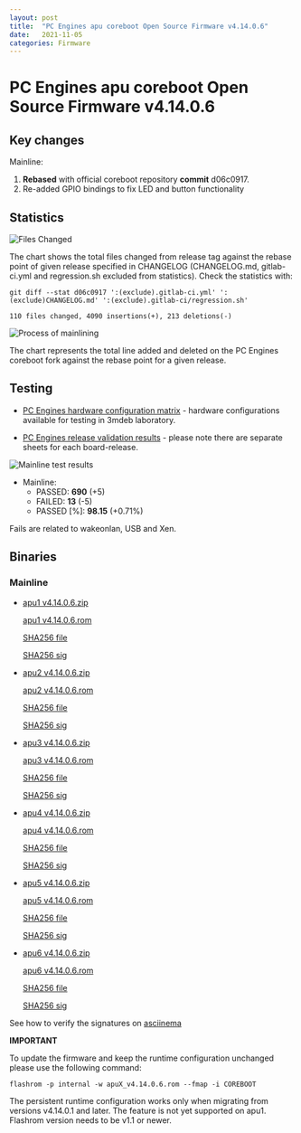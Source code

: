 ```yaml
---
layout: post
title:  "PC Engines apu coreboot Open Source Firmware v4.14.0.6"
date:   2021-11-05
categories: Firmware
---
```


# PC Engines apu coreboot Open Source Firmware v4.14.0.6

## Key changes

Mainline:

1. **Rebased** with official coreboot repository **commit** d06c0917.
1. Re-added GPIO bindings to fix LED and button functionality

## Statistics

![Files Changed](https://cloud.3mdeb.com/index.php/s/GSoJRYgWmoirdMZ/preview)

The chart shows the total files changed from release tag against the rebase
point of given release specified in CHANGELOG (CHANGELOG.md, gitlab-ci.yml
and regression.sh excluded from statistics). Check the statistics with:

```
git diff --stat d06c0917 ':(exclude).gitlab-ci.yml' ':(exclude)CHANGELOG.md' ':(exclude).gitlab-ci/regression.sh'
```

`110 files changed, 4090 insertions(+), 213 deletions(-)`

![Process of mainlining](https://cloud.3mdeb.com/index.php/s/PEkNTRwskfHzLjD/preview)

The chart represents the total line added and deleted on the PC Engines
coreboot fork against the rebase point for a given release.

## Testing

* [PC Engines hardware configuration matrix](https://cloud.3mdeb.com/index.php/s/4n9rT4yMsKezHsR/preview) -
  hardware configurations available for testing in 3mdeb laboratory.

* [PC Engines release validation results](https://docs.google.com/spreadsheets/d/1_uRhVo9eYeZONnelymonYp444zYHT_Q_qmJEJ8_XqJc/edit#gid=0) -
  please note there are separate sheets for each board-release.

![Mainline test results](https://cloud.3mdeb.com/index.php/s/FFXzSmqan55aB5X/preview)

* Mainline:
  * PASSED: **690** (+5)
  * FAILED: **13** (-5)
  * PASSED [%]: **98.15** (+0.71%)

Fails are related to wakeonlan, USB and Xen.

## Binaries

### Mainline

* [apu1 v4.14.0.6.zip](https://3mdeb.com/open-source-firmware/pcengines/apu1/apu1_v4.14.0.6.zip)

  [apu1 v4.14.0.6.rom](https://3mdeb.com/open-source-firmware/pcengines/apu1/apu1_v4.14.0.6.rom)

  [SHA256 file](https://3mdeb.com/open-source-firmware/pcengines/apu1/apu1_v4.14.0.6.SHA256)

  [SHA256 sig](https://3mdeb.com/open-source-firmware/pcengines/apu1/apu1_v4.14.0.6.SHA256.sig)

* [apu2 v4.14.0.6.zip](https://3mdeb.com/open-source-firmware/pcengines/apu2/apu2_v4.14.0.6.zip)

  [apu2 v4.14.0.6.rom](https://3mdeb.com/open-source-firmware/pcengines/apu2/apu2_v4.14.0.6.rom)

  [SHA256 file](https://3mdeb.com/open-source-firmware/pcengines/apu2/apu2_v4.14.0.6.SHA256)

  [SHA256 sig](https://3mdeb.com/open-source-firmware/pcengines/apu2/apu2_v4.14.0.6.SHA256.sig)

* [apu3 v4.14.0.6.zip](https://3mdeb.com/open-source-firmware/pcengines/apu3/apu3_v4.14.0.6.zip)

  [apu3 v4.14.0.6.rom](https://3mdeb.com/open-source-firmware/pcengines/apu3/apu3_v4.14.0.6.rom)

  [SHA256 file](https://3mdeb.com/open-source-firmware/pcengines/apu3/apu3_v4.14.0.6.SHA256)

  [SHA256 sig](https://3mdeb.com/open-source-firmware/pcengines/apu3/apu3_v4.14.0.6.SHA256.sig)

* [apu4 v4.14.0.6.zip](https://3mdeb.com/open-source-firmware/pcengines/apu4/apu4_v4.14.0.6.zip)

  [apu4 v4.14.0.6.rom](https://3mdeb.com/open-source-firmware/pcengines/apu4/apu4_v4.14.0.6.rom)

  [SHA256 file](https://3mdeb.com/open-source-firmware/pcengines/apu4/apu4_v4.14.0.6.SHA256)

  [SHA256 sig](https://3mdeb.com/open-source-firmware/pcengines/apu4/apu4_v4.14.0.6.SHA256.sig)

* [apu5 v4.14.0.6.zip](https://3mdeb.com/open-source-firmware/pcengines/apu5/apu5_v4.14.0.6.zip)

  [apu5 v4.14.0.6.rom](https://3mdeb.com/open-source-firmware/pcengines/apu5/apu5_v4.14.0.6.rom)

  [SHA256 file](https://3mdeb.com/open-source-firmware/pcengines/apu5/apu5_v4.14.0.6.SHA256)

  [SHA256 sig](https://3mdeb.com/open-source-firmware/pcengines/apu5/apu5_v4.14.0.6.SHA256.sig)

* [apu6 v4.14.0.6.zip](https://3mdeb.com/open-source-firmware/pcengines/apu6/apu6_v4.14.0.6.zip)

  [apu6 v4.14.0.6.rom](https://3mdeb.com/open-source-firmware/pcengines/apu6/apu6_v4.14.0.6.rom)

  [SHA256 file](https://3mdeb.com/open-source-firmware/pcengines/apu6/apu6_v4.14.0.6.SHA256)

  [SHA256 sig](https://3mdeb.com/open-source-firmware/pcengines/apu6/apu6_v4.14.0.6.SHA256.sig)

See how to verify the signatures on [asciinema](https://asciinema.org/a/417462)

**IMPORTANT**

To update the firmware and keep the runtime configuration unchanged please
use the following command:

```
flashrom -p internal -w apuX_v4.14.0.6.rom --fmap -i COREBOOT
```

The persistent runtime configuration works only when migrating from versions
v4.14.0.1 and later. The feature is not yet supported on apu1. Flashrom version
needs to be v1.1 or newer.
